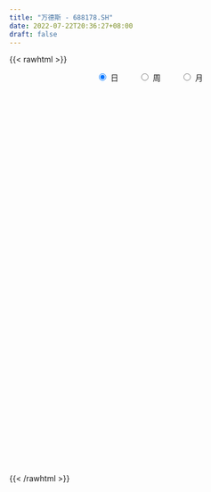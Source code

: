 ```yaml
---
title: "万德斯 - 688178.SH"
date: 2022-07-22T20:36:27+08:00
draft: false
---
```

{{< rawhtml >}}
    <div style="text-align: center">
        <label style="padding: 1rem;"><input style="margin-right: .5rem" type="radio" name="period" value="D" checked onclick="period_change(this)">日</label>
        <label style="padding: 1rem;"><input style="margin-right: .5rem" type="radio" name="period" value="W" onclick="period_change(this)">周</label>
        <label style="padding: 1rem;"><input style="margin-right: .5rem" type="radio" name="period" value="M" onclick="period_change(this)">月</label>
    </div>
    <div id="chart" style="height: 700px;"></div> 
    <script type="text/javascript">
        const D_v = [14825.54,13526.06,8147.06,6529.66,7809.48,6398.33,8392.82,8531.87,6670.49,15520.83,9578.54,16975.35,20545.21,11353.48,19560.77,21888.24,24126.96,31854.6,23101.89,15961.95,11220.76,12464.15,8888.22,7858.21,11161.54,9508.39,5298.18,3831.0,6304.81,4872.54,5450.59,8877.98,5792.85,4536.12,5099.12,6309.62,3501.45,5603.79,5073.41,4977.32,25224.39,13137.84,13309.17,16457.26,8180.12,6110.66,8230.5,9364.38,17594.55,9622.6,8022.52,8548.45,4807.45,5095.47,6148.69,3812.89,5612.31,3815.33,5751.74,4896.97,6326.75,4124.48,3274.2,3993.44,8826.74,5333.88,3926.06,4074.82,4335.5,4948.65,4061.84,2829.83,2689.98,3823.6,3273.46,4286.83,2869.97,2115.11,2552.52,1711.97,1727.03,2727.59,2175.49,1968.6,1789.74,1081.18,2172.57,1910.66,3462.31,5388.76,4114.52,2683.55,2174.47,2272.38,2636.04,3417.75,5541.9,3727.3,2041.13,2768.71,3032.98,2690.85,3593.2,2817.25,3146.61,2936.89,2236.85,1809.07,1396.63,1615.58,3267.6,1647.85,1474.33,1833.27,2030.13,3287.52,1715.47,2933.91,2712.76,3782.01,1548.08,1234.57,1463.73,3278.92,3034.62,1669.98,4243.67,5605.09,5054.82,3783.19,2942.22,1511.26,3449.62,2697.05,3006.77,3152.31,4578.27,5981.88,2833.2,2608.62,2408.89,5915.68,4687.78,6193.26,7235.54,4458.51,4740.71,2571.45,2469.77,3108.07,2541.88,1473.41,2753.48,2470.73,2145.61,1855.74,2566.39,3725.01,1405.65,1373.89,2407.03,1670.34,2653.68,4372.91,6257.51,2926.84,2742.62,3567.52,4499.27,8051.84,8291.52,7668.65,4329.46,3021.92,7326.72,4386.0,3292.61,3584.98,6029.98,4446.87,4489.31,4452.39,2328.86,3078.41,2863.64,1988.15,3601.33,1837.53,3141.98,1816.79,2888.57,1395.87,3712.86,4727.37,4403.4,2994.95,3515.65,3545.14,2679.33,2425.75,2135.33,3832.57,5111.74,2003.11,2833.55,3094.85,1743.76,2617.98,2374.64,3820.22,4250.92,1618.76,1721.8,1552.24,1554.19,1919.53,3061.45,5487.83,3778.17,3882.31,3580.0,4840.97,8140.86,5484.09,3998.7,2148.11,3041.25,2910.4,3614.21,3790.3,3653.1,2913.68,1964.59,1975.85,3010.73,3667.4,3483.49,3129.0,3264.22,5934.97,7185.52,4535.3,3940.56,2127.08,2673.32,6465.22,5218.51,6971.76,7674.26,5441.1,3973.35,4026.0,7869.74,4819.72,4094.9,2610.03,3534.84,7981.85,5672.43,4520.39,4763.6,6263.26,3117.1,2546.58,3482.06,3800.37,2457.23,4683.36,2729.16,6143.15,6790.6,5553.98,4221.0,4938.05,3472.08,4333.65,3702.47,2189.16,10172.08,5521.03,5565.53,5275.06,3197.39,3125.18,2262.16,12716.66,11895.09,6306.44,6652.48,10312.14,7536.87,5017.05,5687.6,4808.03,10031.54,7744.81,3572.97,5940.54,3991.89,4077.29,7961.24,5291.77,4951.72,2940.31,3061.13,1861.62,2253.64,1616.14,2092.73,1762.32,1145.52,1772.82,2447.99,2182.73,2100.16,2449.26,1451.28,2989.61,2183.46,3223.28,1774.97,2437.61,2257.95,4705.05,2023.54,1861.27,2413.43,4203.44,2026.46,3875.63,2269.25,1580.27,2289.6,3477.26,2897.77,2172.63,2078.6,1632.85,1655.38,2336.83,1848.78,2122.08,2123.06,3621.89,6012.33,4197.96,2706.13,5455.76,2829.06,1640.6,2158.01,3336.92,1672.1,3126.0,3553.3,3543.19,2913.86,3301.38,2884.04,2821.96,2535.1,4799.57,1864.81,2309.84,1449.45,4428.44,2563.63,4311.57,6840.95,4855.31,5265.89,2740.45,2059.97,3777.73,4044.87,2739.59,3290.41,3203.08,2222.66,3234.99,1834.72,5231.1,3539.24,2661.68,2243.8,2037.24,4806.45,2429.92,2564.74,2235.79,2367.68,1939.17,1649.63,2156.62,6127.34,2134.55,2945.74,3757.66,5477.96,4956.49,2043.2,2344.37,2669.15,2171.32,1618.67,3610.33,3045.37,2737.93,3722.98,1505.06,2023.05,2403.88,2977.28,3677.4,2855.02,2615.84,1822.94,1996.44,1963.69,1831.69,1387.74,1103.73,1029.29,930.04,1738.83,1420.21,1389.74,1135.55,1269.15,1158.29,1848.41,2717.56,2121.02,1120.0,2029.39,841.52,1736.89,2260.69,2064.05,1888.3,2219.73,2231.86,2073.41,4720.53,3900.57,1407.72,1860.09,2669.47,2588.98,2377.55,2539.65,3241.99,2884.01,1996.49,1349.53,2196.78,1731.56,1732.16,982.85,1897.78,3315.97,2767.04,3762.22,4936.19,14472.87,6751.67,3313.74,4911.58,2504.99,1757.21,2851.39,4090.03,2916.61,2187.74,2914.98,3691.27,2934.98,2132.23,1883.94,3180.93,5208.89,3184.69,2708.89,2005.64,2069.66,3546.89,5728.86,1921.06,1487.5,1716.1,2065.04,1348.29,2193.91,3092.65,2079.34,8776.73,4224.55,2504.87,2154.91,2961.35]
const D_histogram = [0.0,-0.0376524217,-0.0968450321,-0.1119698975,-0.167987135,-0.1965377487,-0.293996571,-0.2897441863,-0.2430017246,-0.0974952828,-0.0378898286,0.1160841561,0.2659871666,0.359563626,0.460612168,0.5440426909,0.6452785699,0.6187942647,0.3858764417,0.1248834417,-0.0222468075,-0.0570613895,-0.1114210308,-0.1672694436,-0.2654144472,-0.4353744091,-0.510256673,-0.524924884,-0.4360690876,-0.3893751423,-0.3100409568,-0.1473303139,-0.0822299016,-0.0004865104,0.0286921122,-0.0002833663,-0.0093059296,-0.0627641017,-0.114324816,-0.0781316337,0.1479145628,0.2567701083,0.3688441684,0.333906363,0.2334218912,0.1559400124,0.0448897149,0.0735954334,0.0133645761,-0.038218106,-0.096267186,-0.1002236469,-0.0685637146,-0.0562886408,-0.1083711147,-0.1371876232,-0.2140540283,-0.2144115793,-0.2830937568,-0.3916311785,-0.397951393,-0.3421563976,-0.2795681162,-0.2511036154,-0.148582407,-0.0672208813,-0.0249317362,-0.0265232139,0.0153632706,0.0056889283,-0.0453812122,-0.0845171079,-0.0966978809,-0.1147373106,-0.0599368232,0.0377821891,0.0984807452,0.1402273402,0.1688635344,0.1733564665,0.1614480517,0.1656811186,0.1475229964,0.1344532772,0.1128262044,0.1045810672,0.0921537974,0.0979683213,0.1178792347,0.0617119188,-0.030401555,-0.0284664406,-0.0097397124,0.0300393663,0.0157658824,0.0653284546,0.1138645829,0.1264064831,0.1377785077,0.1494216414,0.1743236727,0.1560556218,0.1496219571,0.1531548076,0.1464457921,0.1314207616,0.1167769295,0.0690501591,0.0278210695,-0.0034084525,-0.0114093283,-0.0133399883,-0.0113343418,0.0134808518,0.0314775729,0.001427611,-0.0271707641,-0.0807398064,-0.1278224799,-0.2146670329,-0.2352379109,-0.2311623417,-0.2547216505,-0.2829373827,-0.3164149204,-0.3092328529,-0.3700497901,-0.4324413983,-0.5068799265,-0.5225468011,-0.544036833,-0.5100124734,-0.4047997152,-0.2946599692,-0.1852578473,-0.1211978054,-0.1307588577,-0.216935609,-0.2165717706,-0.243178039,-0.1966712754,-0.0750577321,0.0523274593,0.1439861923,0.1634468327,0.1905074344,0.2013334789,0.2143593281,0.2052563851,0.1605949086,0.1428463035,0.1361892341,0.1499244056,0.1281542388,0.123269751,0.1078841466,0.0481866967,-0.0222250619,-0.0598726936,-0.0748743923,-0.0472833958,0.006941633,0.0903182095,0.1816462303,0.2682892516,0.297702749,0.3005126401,0.292835621,0.3472436971,0.3724660676,0.4448710032,0.4865181516,0.4507116383,0.4054990424,0.4349707038,0.4008648195,0.3603310048,0.2455960865,0.2231871023,0.2171925942,0.1428098514,0.0489199376,-0.0211156719,-0.0743948863,-0.1097417348,-0.1145150908,-0.1296086457,-0.127109709,-0.1485251441,-0.156665074,-0.1544240412,-0.1467182904,-0.1114061955,-0.0476246473,0.003962596,0.0349825389,0.0252402052,-0.0338486643,-0.0658091114,-0.119783882,-0.1493546307,-0.1177046663,-0.1767089432,-0.1843767166,-0.2049942928,-0.1836790993,-0.1508198799,-0.1025312247,-0.073034622,-0.0273401883,0.000008426,0.013148204,0.0262360321,0.019400117,0.0195358179,0.0348385558,0.0600424531,0.1097776021,0.1413985818,0.1284153958,0.1376408761,0.1804106443,0.2262358287,0.2231949718,0.1859856439,0.1556902748,0.111178249,0.0860007365,0.0715128497,0.0368799043,-0.022688,-0.0570578733,-0.0730641604,-0.0759167267,-0.0625441102,-0.0516856836,-0.0396636337,-0.0312811216,-0.0236334003,0.013839206,-0.018144292,-0.044718477,-0.0561963981,-0.0619497354,-0.0509086862,-0.0240604101,-0.0007824189,0.0241447124,0.0666126867,0.0928079673,0.1097718175,0.0961975849,0.1169436647,0.0972201887,0.065068888,0.0241124801,0.0129144322,0.0598547082,0.0749056579,0.0600748019,0.0316223808,-0.071595048,-0.1031424623,-0.117873952,-0.0769904503,-0.0472504412,-0.0214790482,-0.0345968459,-0.0438815295,-0.0055045935,0.0358575971,0.0347212282,0.0311787315,0.0326245277,0.0364085637,0.0005335105,-0.0238581396,-0.0454627767,-0.0545117488,-0.0340326388,-0.0100817667,0.0326815187,0.0287603062,0.0008235738,-0.0209195328,0.0383499147,0.1030823938,0.1395308941,0.1375157122,0.182660236,0.1811903661,0.1846291192,0.1650163645,0.1067185097,0.131647389,0.0775844513,0.0302750485,-0.0097521587,-0.0558580401,-0.1153550145,-0.0847751004,-0.1146565393,-0.1806062229,-0.2084962334,-0.250160884,-0.2460126075,-0.2064246564,-0.1711174751,-0.1635667823,-0.1504619779,-0.1310291229,-0.1185608551,-0.1159466518,-0.1015126144,-0.0955116615,-0.0795770527,-0.0695573468,-0.0942441802,-0.1244974113,-0.1799824091,-0.2345616485,-0.2130634685,-0.1808988597,-0.2001202776,-0.1811626516,-0.1388560242,-0.0946650003,-0.0099121975,0.0415986382,0.1198949125,0.1774169108,0.2153073449,0.2499032662,0.2392077905,0.2371542611,0.2183864574,0.2260046311,0.2198904315,0.2056265645,0.1967445411,0.1880620596,0.1578331598,0.1089425314,0.0927893766,0.101619785,0.0718080528,0.0574658887,-0.0046334601,-0.0480896348,-0.0653476225,-0.0727895811,-0.0518250152,-0.0389255564,-0.0246486993,-0.0063716928,0.0204888844,0.0365966405,0.0437605771,0.0576069491,0.0754227711,0.0633500737,0.0177160751,0.0025379354,0.0078769933,0.0079090518,0.022464025,0.0319057744,0.0611875181,0.0859138904,0.1133129747,0.0979348599,0.0971710631,0.0907077421,0.0929295024,0.0823976841,0.0431766352,0.0517490199,0.0392941235,0.0333683809,-0.0026919693,-0.0359601532,-0.1013902194,-0.1954430456,-0.2235644778,-0.2677280964,-0.2564799996,-0.1990188078,-0.1234470461,-0.043395049,0.0111168086,0.0326977765,0.0458341753,0.0305484023,0.0505103264,0.084383321,0.0975659046,0.1045248338,0.0961308624,0.1121582762,0.0881517121,0.0822298325,0.0513900307,0.0198334124,0.0156017955,0.0140051659,-0.026731432,-0.084060208,-0.144124544,-0.2037026684,-0.2313088095,-0.238177525,-0.2649688616,-0.3481876652,-0.3627006758,-0.3408590585,-0.2946846217,-0.2330932095,-0.1721943126,-0.1062331297,-0.0856252126,-0.060505626,-0.0177827022,-0.019832261,0.0076441959,0.0419583771,0.0690912244,0.1009921318,0.0905830759,0.0788830462,0.0425566914,0.0219584507,0.0160770931,0.0203298369,0.0070526319,0.0217585315,0.0308470169,0.0365060526,-0.006313003,-0.0389675545,-0.1279064116,-0.2139841496,-0.2358326456,-0.2578603107,-0.2189074056,-0.1700795208,-0.1306358922,-0.0854423787,-0.0349902672,0.0136400921,0.0540810035,0.1037382793,0.1397400442,0.153489852,0.1611564152,0.1674317996,0.1670192302,0.1818392135,0.1373686058,0.1222097766,0.1208336994,0.0972606371,0.1009941252,0.1214169283,0.1509529399,0.2257900367,0.2818254359,0.274633242,0.2352204193,0.1841622442,0.1510361575,0.1069293032,0.059922887,0.0261901921,0.0075912523,-0.0171570502,-0.0074089579,-0.0078039736,-0.0266433546,-0.0279152174,-0.0142167428,0.0177518052,0.0530736106,0.0400231555,0.029155642,0.0227123021,0.0206043062,-0.001059019,-0.0223540253,-0.0326782581,-0.0297669392,-0.0314081369,-0.0389360273,-0.0318012691,-0.0081196615,-0.0148566836,0.0516249498,0.0838146806,0.0951851481,0.0914171467,0.0934660522]
const D_fast = [0.0,-0.0470655271,-0.1304693955,-0.1735867353,-0.2716007566,-0.3492858074,-0.5202437725,-0.5884274344,-0.6024354038,-0.4813027827,-0.4311697857,-0.248174762,-0.0317749598,0.1516924061,0.3678939902,0.5873351858,0.8498907073,0.9781049682,0.8416562556,0.611884116,0.4591921649,0.4101122355,0.3278973366,0.2302315629,0.0657329475,-0.2130706167,-0.4155170488,-0.5614164808,-0.5815779563,-0.6322277965,-0.6304038503,-0.5045257859,-0.459982849,-0.3783610853,-0.3420094348,-0.3710557549,-0.3824048005,-0.451553998,-0.5316959163,-0.5150356425,-0.2520108052,-0.0789627327,0.1253223696,0.1738611549,0.1317321558,0.0932352802,-0.0065925886,0.0405119882,-0.016377725,-0.0775149337,-0.1596308101,-0.1886431828,-0.1741241792,-0.1759212655,-0.2550965181,-0.3182099324,-0.4485898446,-0.5025502904,-0.642005907,-0.8484511234,-0.9542591861,-0.9840032901,-0.9913070378,-1.0256184408,-0.9602428342,-0.8956865288,-0.8596303178,-0.867852599,-0.8221252968,-0.8303774071,-0.8927928506,-0.9530580232,-0.9894132665,-1.0361370238,-0.9963207422,-0.8891561827,-0.8038374402,-0.7270340102,-0.6561819324,-0.6083498836,-0.5798962855,-0.534242939,-0.5155203121,-0.4949767119,-0.4883972336,-0.4704971041,-0.4598859245,-0.4295793202,-0.3801985981,-0.4209379344,-0.5206517969,-0.5258332927,-0.5095414926,-0.4622525723,-0.4725845855,-0.4066898998,-0.3296876258,-0.2855441048,-0.2397274533,-0.1907289091,-0.1222459597,-0.1015001051,-0.0705282806,-0.0287067282,0.0011957043,0.0190258642,0.0335762645,0.0031120338,-0.0311617883,-0.0632434235,-0.0740966313,-0.0793622885,-0.0801902274,-0.0520048208,-0.0261387065,-0.0558317657,-0.0912228318,-0.1649768257,-0.2440151191,-0.3845264303,-0.4639067861,-0.5176218023,-0.6048615237,-0.7038116016,-0.8163928693,-0.8865190151,-1.0398483998,-1.2103503576,-1.4115088675,-1.5578124422,-1.7153116824,-1.8087904411,-1.8047776117,-1.7683028581,-1.705215198,-1.6714546074,-1.7137053742,-1.8541160277,-1.907895132,-1.9952959101,-1.9979569653,-1.8951078551,-1.7546407989,-1.6269855178,-1.5666631692,-1.4919757089,-1.4308162947,-1.3642006135,-1.3219894602,-1.3265022096,-1.3085392387,-1.2811489996,-1.2299327268,-1.2196643338,-1.1937313839,-1.1821459516,-1.2297967274,-1.3057647514,-1.3583805565,-1.3921008534,-1.3763307058,-1.3203702688,-1.2144141399,-1.0776745615,-0.9239592273,-0.8201200426,-0.7421819915,-0.6766501053,-0.535431105,-0.4170922175,-0.2334695312,-0.0701928449,0.0066785514,0.0628407161,0.2010550534,0.2671653741,0.3167143105,0.2633784138,0.2967662052,0.3450698457,0.3063895657,0.2247296363,0.1494151088,0.0775371729,0.0147548907,-0.018647238,-0.0661429544,-0.0954214449,-0.1539681661,-0.2012743645,-0.237639342,-0.2666131638,-0.2591526178,-0.2072772313,-0.1546993391,-0.1149337615,-0.1183660439,-0.1859170794,-0.2343298044,-0.3182505455,-0.3851599519,-0.382936154,-0.4861176667,-0.5398796193,-0.6117457687,-0.63635035,-0.6411961006,-0.6185402516,-0.6073023044,-0.5684429178,-0.541092197,-0.5246653679,-0.5050185318,-0.5070044177,-0.5019847623,-0.4779723854,-0.4377578749,-0.3605783254,-0.2936077003,-0.2744870373,-0.2308513379,-0.1429789086,-0.0405947671,0.012163119,0.0214502021,0.0300774017,0.0133599381,0.0096826098,0.0130729353,-0.0123400339,-0.0775799382,-0.1262142799,-0.1604866071,-0.1823183551,-0.1845817662,-0.1866447604,-0.184538619,-0.1839763872,-0.182237016,-0.1413046082,-0.1778241792,-0.2155779835,-0.2411050041,-0.2623457752,-0.2640318976,-0.243198724,-0.2201163376,-0.1891530281,-0.1300318822,-0.0806346097,-0.0362278052,-0.0257526415,0.0242293545,0.0288109256,0.0129268469,-0.022001441,-0.0299708809,0.0319330723,0.0657104365,0.0658982809,0.045351455,-0.0757647357,-0.1330977657,-0.1772977434,-0.1556618542,-0.1377344555,-0.1173328245,-0.1390998336,-0.1593548996,-0.122354112,-0.0720275221,-0.064483584,-0.0602313978,-0.0506294697,-0.0377432927,-0.0734849684,-0.1038411534,-0.1368114846,-0.1594883939,-0.1475174436,-0.1260870132,-0.0751533482,-0.0718844841,-0.099615323,-0.1265883128,-0.0577313867,0.0327716909,0.1041029147,0.1364666609,0.2272762436,0.2711039653,0.3206999982,0.3423413347,0.3107231072,0.3685638338,0.333897009,0.2941563683,0.2516911214,0.19162073,0.1032850019,0.1126711409,0.0541255673,-0.0569756721,-0.1369897409,-0.2411946126,-0.2985494879,-0.310567701,-0.3180398884,-0.3513808912,-0.3758915812,-0.389216007,-0.406387953,-0.4327604127,-0.4437045288,-0.4615814912,-0.4655411457,-0.4729107764,-0.5211586549,-0.5825362388,-0.6830168389,-0.7962364904,-0.8280041775,-0.8410642837,-0.910315771,-0.9366488079,-0.9290561865,-0.9085314127,-0.8262566592,-0.764346164,-0.6560761615,-0.5541999356,-0.4624826653,-0.3654109274,-0.3163044555,-0.2590694196,-0.223240609,-0.1591212774,-0.1102628692,-0.0731200951,-0.0328159832,0.0055170502,0.0147464404,-0.0069085552,0.0001356341,0.0343709888,0.0225112698,0.0225355779,-0.0407221359,-0.0962007193,-0.1297956126,-0.1554349665,-0.1474266544,-0.1442585847,-0.1361439024,-0.1194598191,-0.0874770208,-0.0622201046,-0.0441160237,-0.0158679145,0.0208036003,0.0245684213,-0.0166365585,-0.0311802144,-0.0238719081,-0.0218625866,-0.0016916072,0.0157265858,0.060305209,0.1065100539,0.1622373818,0.171342982,0.194871951,0.2110855655,0.2365397014,0.2466073042,0.218180414,0.2396900538,0.2370586883,0.2394750408,0.2027416983,0.1604834761,0.069705855,-0.0732077325,-0.1572202842,-0.2683159268,-0.32118783,-0.3134813402,-0.26877134,-0.1995681052,-0.1422770454,-0.1125216333,-0.0879266907,-0.0955753632,-0.0629858574,-0.0080170326,0.0295570272,0.0626471648,0.078285909,0.1223528919,0.1203842558,0.1350198343,0.1170275401,0.090429275,0.0900981069,0.0920027689,0.0445833129,-0.0337605151,-0.1298559871,-0.2403597786,-0.3257931221,-0.3922062189,-0.4852397708,-0.6555054908,-0.7606936703,-0.8240668176,-0.8515635362,-0.8482454265,-0.8303951077,-0.7909922072,-0.7917905932,-0.7817974132,-0.7435201649,-0.7505277889,-0.7211402831,-0.6763365075,-0.6319308542,-0.5747819138,-0.5625452008,-0.554524469,-0.5802116509,-0.5953202789,-0.5971823632,-0.5878471602,-0.5993612073,-0.5792156748,-0.5624154352,-0.5476298863,-0.5920271926,-0.6344236327,-0.7553390928,-0.8949128682,-0.9757195256,-1.0622122683,-1.0779862146,-1.0716782101,-1.0648935545,-1.0410606357,-0.9993560909,-0.9473157087,-0.8933545464,-0.8177627008,-0.7468259249,-0.694703654,-0.646747987,-0.5986146527,-0.5572724146,-0.4969926279,-0.5071210842,-0.4917274692,-0.4628951216,-0.4621530245,-0.4331710052,-0.38239397,-0.3151197234,-0.1838351174,-0.0573433593,0.0041227574,0.0235150395,0.0184974254,0.0231303781,0.0057558496,-0.0262698448,-0.0534549918,-0.0701561184,-0.0991936835,-0.0912978307,-0.0936438397,-0.1191440594,-0.1273947266,-0.1172504376,-0.0808439384,-0.0322537303,-0.0352983966,-0.0388769996,-0.039642264,-0.0365991833,-0.0585272632,-0.0854107758,-0.1039045732,-0.1084349891,-0.117928221,-0.1351901182,-0.1360056773,-0.1143539851,-0.124805178,-0.0454173072,0.0077260937,0.0428928483,0.0619791335,0.0873945521]
const D_slow = [0.0,-0.0094131054,-0.0336243634,-0.0616168378,-0.1036136216,-0.1527480587,-0.2262472015,-0.2986832481,-0.3594336792,-0.3838074999,-0.3932799571,-0.3642589181,-0.2977621264,-0.2078712199,-0.0927181779,0.0432924948,0.2046121373,0.3593107035,0.4557798139,0.4870006743,0.4814389724,0.4671736251,0.4393183674,0.3975010065,0.3311473947,0.2223037924,0.0947396242,-0.0364915968,-0.1455088687,-0.2428526543,-0.3203628935,-0.357195472,-0.3777529474,-0.377874575,-0.3707015469,-0.3707723885,-0.3730988709,-0.3887898963,-0.4173711003,-0.4369040088,-0.3999253681,-0.335732841,-0.2435217989,-0.1600452081,-0.1016897353,-0.0627047322,-0.0514823035,-0.0330834452,-0.0297423011,-0.0392968276,-0.0633636241,-0.0884195359,-0.1055604645,-0.1196326247,-0.1467254034,-0.1810223092,-0.2345358163,-0.2881387111,-0.3589121503,-0.4568199449,-0.5563077932,-0.6418468925,-0.7117389216,-0.7745148254,-0.8116604272,-0.8284656475,-0.8346985816,-0.8413293851,-0.8374885674,-0.8360663353,-0.8474116384,-0.8685409154,-0.8927153856,-0.9213997132,-0.936383919,-0.9269383718,-0.9023181854,-0.8672613504,-0.8250454668,-0.7817063502,-0.7413443372,-0.6999240576,-0.6630433085,-0.6294299892,-0.6012234381,-0.5750781713,-0.5520397219,-0.5275476416,-0.4980778329,-0.4826498532,-0.4902502419,-0.4973668521,-0.4998017802,-0.4922919386,-0.488350468,-0.4720183544,-0.4435522086,-0.4119505879,-0.3775059609,-0.3401505506,-0.2965696324,-0.2575557269,-0.2201502377,-0.1818615358,-0.1452500878,-0.1123948974,-0.083200665,-0.0659381252,-0.0589828578,-0.059834971,-0.062687303,-0.0660223001,-0.0688558856,-0.0654856726,-0.0576162794,-0.0572593766,-0.0640520677,-0.0842370193,-0.1161926392,-0.1698593975,-0.2286688752,-0.2864594606,-0.3501398732,-0.4208742189,-0.499977949,-0.5772861622,-0.6697986097,-0.7779089593,-0.9046289409,-1.0352656412,-1.1712748494,-1.2987779678,-1.3999778966,-1.4736428889,-1.5199573507,-1.550256802,-1.5829465165,-1.6371804187,-1.6913233614,-1.7521178711,-1.80128569,-1.820050123,-1.8069682582,-1.7709717101,-1.7301100019,-1.6824831433,-1.6321497736,-1.5785599416,-1.5272458453,-1.4870971181,-1.4513855423,-1.4173382337,-1.3798571323,-1.3478185726,-1.3170011349,-1.2900300982,-1.2779834241,-1.2835396895,-1.2985078629,-1.317226461,-1.32904731,-1.3273119017,-1.3047323494,-1.2593207918,-1.1922484789,-1.1178227916,-1.0426946316,-0.9694857263,-0.8826748021,-0.7895582852,-0.6783405344,-0.5567109965,-0.4440330869,-0.3426583263,-0.2339156504,-0.1336994455,-0.0436166943,0.0177823273,0.0735791029,0.1278772515,0.1635797143,0.1758096987,0.1705307807,0.1519320592,0.1244966255,0.0958678528,0.0634656913,0.0316882641,-0.0054430219,-0.0446092905,-0.0832153008,-0.1198948734,-0.1477464222,-0.1596525841,-0.1586619351,-0.1499163003,-0.143606249,-0.1520684151,-0.168520693,-0.1984666635,-0.2358053212,-0.2652314877,-0.3094087235,-0.3555029027,-0.4067514759,-0.4526712507,-0.4903762207,-0.5160090269,-0.5342676824,-0.5411027295,-0.541100623,-0.5378135719,-0.5312545639,-0.5264045347,-0.5215205802,-0.5128109413,-0.497800328,-0.4703559275,-0.435006282,-0.4029024331,-0.368492214,-0.323389553,-0.2668305958,-0.2110318528,-0.1645354418,-0.1256128731,-0.0978183109,-0.0763181268,-0.0584399143,-0.0492199383,-0.0548919383,-0.0691564066,-0.0874224467,-0.1064016284,-0.1220376559,-0.1349590768,-0.1448749853,-0.1526952657,-0.1586036157,-0.1551438142,-0.1596798872,-0.1708595065,-0.184908606,-0.2003960398,-0.2131232114,-0.2191383139,-0.2193339186,-0.2132977405,-0.1966445689,-0.173442577,-0.1459996227,-0.1219502264,-0.0927143102,-0.0684092631,-0.0521420411,-0.0461139211,-0.042885313,-0.027921636,-0.0091952215,0.005823479,0.0137290742,-0.0041696878,-0.0299553034,-0.0594237914,-0.0786714039,-0.0904840142,-0.0958537763,-0.1045029878,-0.1154733701,-0.1168495185,-0.1078851192,-0.0992048122,-0.0914101293,-0.0832539974,-0.0741518564,-0.0740184788,-0.0799830137,-0.0913487079,-0.1049766451,-0.1134848048,-0.1160052465,-0.1078348668,-0.1006447903,-0.1004388968,-0.10566878,-0.0960813014,-0.0703107029,-0.0354279794,-0.0010490513,0.0446160077,0.0899135992,0.136070879,0.1773249701,0.2040045975,0.2369164448,0.2563125576,0.2638813198,0.2614432801,0.2474787701,0.2186400165,0.1974462413,0.1687821065,0.1236305508,0.0715064925,0.0089662715,-0.0525368804,-0.1041430445,-0.1469224133,-0.1878141089,-0.2254296033,-0.2581868841,-0.2878270979,-0.3168137608,-0.3421919144,-0.3660698298,-0.3859640929,-0.4033534296,-0.4269144747,-0.4580388275,-0.5030344298,-0.5616748419,-0.614940709,-0.6601654239,-0.7101954934,-0.7554861563,-0.7902001623,-0.8138664124,-0.8163444617,-0.8059448022,-0.7759710741,-0.7316168464,-0.6777900101,-0.6153141936,-0.555512246,-0.4962236807,-0.4416270664,-0.3851259086,-0.3301533007,-0.2787466596,-0.2295605243,-0.1825450094,-0.1430867194,-0.1158510866,-0.0926537424,-0.0672487962,-0.049296783,-0.0349303108,-0.0360886758,-0.0481110845,-0.0644479901,-0.0826453854,-0.0956016392,-0.1053330283,-0.1114952031,-0.1130881263,-0.1079659052,-0.0988167451,-0.0878766008,-0.0734748635,-0.0546191708,-0.0387816523,-0.0343526336,-0.0337181497,-0.0317489014,-0.0297716385,-0.0241556322,-0.0161791886,-0.0008823091,0.0205961635,0.0489244072,0.0734081221,0.0977008879,0.1203778234,0.143610199,0.1642096201,0.1750037789,0.1879410338,0.1977645647,0.2061066599,0.2054336676,0.1964436293,0.1710960745,0.1222353131,0.0663441936,-0.0005878305,-0.0647078304,-0.1144625323,-0.1453242939,-0.1561730561,-0.153393854,-0.1452194098,-0.133760866,-0.1261237655,-0.1134961838,-0.0924003536,-0.0680088774,-0.041877669,-0.0178449534,0.0101946157,0.0322325437,0.0527900018,0.0656375095,0.0705958626,0.0744963115,0.0779976029,0.0713147449,0.0502996929,0.0142685569,-0.0366571102,-0.0944843126,-0.1540286938,-0.2202709092,-0.3073178255,-0.3979929945,-0.4832077591,-0.5568789145,-0.6151522169,-0.6582007951,-0.6847590775,-0.7061653807,-0.7212917872,-0.7257374627,-0.7306955279,-0.728784479,-0.7182948847,-0.7010220786,-0.6757740456,-0.6531282767,-0.6334075151,-0.6227683423,-0.6172787296,-0.6132594564,-0.6081769971,-0.6064138391,-0.6009742063,-0.5932624521,-0.5841359389,-0.5857141897,-0.5954560783,-0.6274326812,-0.6809287186,-0.73988688,-0.8043519576,-0.859078809,-0.9015986892,-0.9342576623,-0.955618257,-0.9643658238,-0.9609558007,-0.9474355499,-0.9215009801,-0.886565969,-0.848193506,-0.8079044022,-0.7660464523,-0.7242916448,-0.6788318414,-0.6444896899,-0.6139372458,-0.5837288209,-0.5594136617,-0.5341651304,-0.5038108983,-0.4660726633,-0.4096251541,-0.3391687952,-0.2705104847,-0.2117053798,-0.1656648188,-0.1279057794,-0.1011734536,-0.0861927318,-0.0796451838,-0.0777473707,-0.0820366333,-0.0838888728,-0.0858398662,-0.0925007048,-0.0994795092,-0.1030336949,-0.0985957436,-0.0853273409,-0.0753215521,-0.0680326416,-0.0623545661,-0.0572034895,-0.0574682442,-0.0630567506,-0.0712263151,-0.0786680499,-0.0865200841,-0.0962540909,-0.1042044082,-0.1062343236,-0.1099484945,-0.097042257,-0.0760885869,-0.0522922998,-0.0294380132,-0.0060715001]
const D_data = [['2020-06-17', 41.62, 43.01, 41.31, 43.39],['2020-06-18', 43.29, 42.42, 42.15, 44.0],['2020-06-19', 42.18, 41.83, 41.68, 42.67],['2020-06-22', 41.83, 42.09, 41.7, 42.35],['2020-06-23', 42.09, 41.26, 40.9, 42.09],['2020-06-24', 41.19, 41.21, 40.67, 41.45],['2020-06-29', 41.06, 39.78, 39.78, 41.16],['2020-06-30', 39.85, 40.53, 39.78, 40.89],['2020-07-01', 40.7, 40.94, 40.26, 41.21],['2020-07-02', 41.36, 42.51, 40.6, 42.9],['2020-07-03', 42.6, 41.88, 41.52, 42.6],['2020-07-06', 41.95, 43.62, 41.95, 43.93],['2020-07-07', 44.07, 44.5, 43.31, 44.97],['2020-07-08', 44.4, 44.67, 43.73, 44.74],['2020-07-09', 44.67, 45.6, 44.21, 46.48],['2020-07-10', 45.65, 46.28, 45.2, 47.21],['2020-07-13', 46.37, 47.5, 45.82, 47.6],['2020-07-14', 48.09, 46.65, 45.5, 49.18],['2020-07-15', 46.62, 43.82, 43.58, 47.1],['2020-07-16', 44.09, 42.4, 42.36, 44.83],['2020-07-17', 42.1, 42.83, 42.1, 44.24],['2020-07-20', 42.95, 43.78, 42.0, 43.99],['2020-07-21', 43.38, 43.29, 42.71, 43.92],['2020-07-22', 43.01, 42.92, 42.35, 43.82],['2020-07-23', 42.4, 41.85, 40.9, 42.93],['2020-07-24', 41.79, 39.98, 39.6, 41.93],['2020-07-27', 40.4, 40.15, 39.51, 40.9],['2020-07-28', 40.44, 40.25, 39.86, 40.78],['2020-07-29', 40.33, 41.35, 39.83, 41.35],['2020-07-30', 41.48, 40.83, 40.6, 41.48],['2020-07-31', 40.89, 41.26, 40.28, 41.44],['2020-08-03', 41.33, 42.73, 41.33, 42.89],['2020-08-04', 43.0, 41.98, 41.7, 43.28],['2020-08-05', 41.95, 42.5, 41.81, 42.7],['2020-08-06', 42.24, 42.1, 41.5, 42.56],['2020-08-07', 41.71, 41.33, 40.45, 41.97],['2020-08-10', 41.33, 41.42, 40.82, 41.77],['2020-08-11', 41.16, 40.61, 40.19, 42.25],['2020-08-12', 40.59, 40.22, 39.64, 40.65],['2020-08-13', 40.25, 41.14, 40.24, 41.67],['2020-08-14', 41.22, 44.2, 41.0, 44.75],['2020-08-17', 43.06, 43.75, 43.06, 44.48],['2020-08-18', 43.75, 44.6, 43.28, 45.14],['2020-08-19', 44.62, 43.22, 43.16, 46.5],['2020-08-20', 43.35, 42.24, 41.81, 43.45],['2020-08-21', 42.41, 42.19, 41.64, 42.9],['2020-08-24', 42.16, 41.33, 40.38, 42.16],['2020-08-25', 41.59, 42.9, 41.33, 43.19],['2020-08-26', 41.9, 41.73, 40.56, 43.21],['2020-08-27', 41.82, 41.52, 40.8, 42.3],['2020-08-28', 41.21, 41.08, 40.6, 41.51],['2020-08-31', 41.25, 41.5, 41.0, 42.24],['2020-09-01', 41.52, 41.94, 41.3, 41.97],['2020-09-02', 41.6, 41.75, 41.13, 42.07],['2020-09-03', 41.85, 40.75, 40.68, 41.98],['2020-09-04', 40.26, 40.7, 40.03, 40.7],['2020-09-07', 40.76, 39.64, 39.6, 40.9],['2020-09-08', 39.65, 40.18, 39.65, 40.37],['2020-09-09', 40.05, 38.89, 38.5, 40.05],['2020-09-10', 39.15, 37.58, 37.0, 39.64],['2020-09-11', 37.58, 38.16, 37.0, 38.39],['2020-09-14', 38.2, 38.69, 38.14, 38.98],['2020-09-15', 38.9, 38.75, 38.25, 38.9],['2020-09-16', 38.79, 38.25, 37.84, 38.79],['2020-09-17', 38.26, 39.26, 37.96, 39.76],['2020-09-18', 39.28, 39.29, 38.91, 39.45],['2020-09-21', 39.62, 38.98, 38.77, 39.62],['2020-09-22', 38.62, 38.4, 38.25, 38.94],['2020-09-23', 38.4, 38.93, 38.4, 39.08],['2020-09-24', 38.88, 38.26, 37.6, 38.99],['2020-09-25', 38.33, 37.44, 37.44, 38.34],['2020-09-28', 38.13, 37.17, 37.01, 38.28],['2020-09-29', 37.36, 37.17, 37.16, 37.71],['2020-09-30', 37.29, 36.8, 36.76, 37.42],['2020-10-09', 37.0, 37.61, 37.0, 37.78],['2020-10-12', 37.61, 38.42, 37.5, 38.48],['2020-10-13', 38.41, 38.31, 38.05, 38.65],['2020-10-14', 38.28, 38.32, 38.1, 38.4],['2020-10-15', 38.24, 38.35, 38.06, 38.57],['2020-10-16', 38.22, 38.16, 37.83, 38.46],['2020-10-19', 37.7, 37.96, 37.7, 38.39],['2020-10-20', 37.96, 38.17, 37.5, 38.21],['2020-10-21', 38.17, 37.88, 37.65, 38.17],['2020-10-22', 37.94, 37.88, 37.62, 38.17],['2020-10-23', 37.88, 37.69, 37.5, 38.05],['2020-10-26', 37.98, 37.78, 37.2, 37.98],['2020-10-27', 37.33, 37.67, 37.33, 37.89],['2020-10-28', 37.69, 37.88, 37.34, 37.93],['2020-10-29', 37.76, 38.14, 37.38, 38.3],['2020-10-30', 38.66, 37.09, 37.09, 38.71],['2020-11-02', 37.01, 36.18, 35.81, 37.4],['2020-11-03', 36.39, 37.02, 36.22, 37.07],['2020-11-04', 37.6, 37.2, 36.78, 37.67],['2020-11-05', 37.92, 37.56, 37.02, 37.92],['2020-11-06', 37.56, 36.9, 36.75, 37.56],['2020-11-09', 36.9, 37.76, 36.86, 37.95],['2020-11-10', 37.85, 38.02, 37.72, 38.46],['2020-11-11', 38.1, 37.77, 37.52, 38.1],['2020-11-12', 37.79, 37.87, 37.7, 38.05],['2020-11-13', 37.8, 38.0, 37.32, 38.1],['2020-11-16', 38.02, 38.35, 38.0, 38.4],['2020-11-17', 38.33, 37.92, 37.56, 38.33],['2020-11-18', 37.65, 38.09, 37.65, 38.3],['2020-11-19', 38.19, 38.3, 37.97, 38.46],['2020-11-20', 38.37, 38.26, 37.96, 38.37],['2020-11-23', 38.26, 38.19, 37.96, 38.3],['2020-11-24', 38.05, 38.2, 37.91, 38.38],['2020-11-25', 38.28, 37.68, 37.66, 38.28],['2020-11-26', 38.08, 37.55, 37.36, 38.09],['2020-11-27', 37.85, 37.48, 37.15, 37.88],['2020-11-30', 37.37, 37.65, 37.05, 37.75],['2020-12-01', 37.65, 37.68, 37.36, 37.88],['2020-12-02', 37.86, 37.71, 37.59, 37.86],['2020-12-03', 37.98, 38.06, 37.59, 38.15],['2020-12-04', 38.66, 38.1, 37.87, 38.66],['2020-12-07', 38.16, 37.47, 37.38, 38.16],['2020-12-08', 37.26, 37.31, 37.24, 37.72],['2020-12-09', 37.28, 36.72, 36.71, 37.48],['2020-12-10', 36.57, 36.43, 36.3, 36.72],['2020-12-11', 36.11, 35.41, 35.0, 36.5],['2020-12-14', 35.38, 35.74, 35.03, 35.76],['2020-12-15', 35.98, 35.78, 35.5, 35.98],['2020-12-16', 35.6, 35.14, 35.0, 35.82],['2020-12-17', 34.88, 34.67, 33.71, 35.14],['2020-12-18', 34.34, 34.13, 33.97, 34.71],['2020-12-21', 34.25, 34.24, 33.84, 34.36],['2020-12-22', 34.23, 32.88, 32.76, 34.27],['2020-12-23', 32.77, 32.1, 32.05, 33.09],['2020-12-24', 32.2, 31.08, 30.68, 32.2],['2020-12-25', 31.05, 31.02, 30.63, 31.39],['2020-12-28', 31.09, 30.26, 30.12, 31.44],['2020-12-29', 30.08, 30.39, 30.08, 30.77],['2020-12-30', 30.34, 31.1, 30.18, 31.47],['2020-12-31', 31.0, 31.26, 31.0, 31.49],['2021-01-04', 31.02, 31.44, 31.0, 31.59],['2021-01-05', 31.46, 31.0, 30.67, 31.46],['2021-01-06', 31.21, 29.9, 29.78, 31.25],['2021-01-07', 29.95, 28.31, 28.27, 30.02],['2021-01-08', 28.12, 28.75, 27.8, 29.18],['2021-01-11', 28.84, 27.91, 27.9, 28.85],['2021-01-12', 28.19, 28.45, 27.93, 28.78],['2021-01-13', 28.46, 29.48, 27.58, 29.7],['2021-01-14', 29.04, 29.96, 29.04, 30.46],['2021-01-15', 29.6, 29.93, 29.36, 30.21],['2021-01-18', 29.58, 29.2, 28.63, 29.58],['2021-01-19', 28.87, 29.32, 28.86, 29.66],['2021-01-20', 29.19, 29.14, 28.9, 29.75],['2021-01-21', 29.29, 29.17, 28.87, 29.36],['2021-01-22', 28.91, 28.85, 28.5, 29.0],['2021-01-25', 28.84, 28.19, 28.02, 28.86],['2021-01-26', 28.11, 28.27, 28.11, 28.8],['2021-01-27', 28.37, 28.25, 28.01, 28.4],['2021-01-28', 28.04, 28.44, 28.03, 28.88],['2021-01-29', 28.14, 27.89, 27.88, 28.43],['2021-02-01', 27.23, 27.94, 27.23, 28.1],['2021-02-02', 27.91, 27.66, 27.65, 28.11],['2021-02-03', 27.56, 26.78, 26.7, 27.61],['2021-02-04', 26.78, 26.12, 25.48, 26.8],['2021-02-05', 26.2, 26.02, 25.93, 26.5],['2021-02-08', 26.0, 25.92, 25.79, 26.2],['2021-02-09', 26.09, 26.25, 25.8, 26.35],['2021-02-10', 26.24, 26.6, 26.24, 26.85],['2021-02-18', 27.0, 27.19, 26.93, 27.68],['2021-02-19', 27.19, 27.69, 27.03, 27.74],['2021-02-22', 27.89, 28.12, 27.89, 28.64],['2021-02-23', 28.17, 27.78, 27.51, 28.17],['2021-02-24', 27.82, 27.62, 27.56, 28.2],['2021-02-25', 27.8, 27.57, 27.41, 27.89],['2021-02-26', 27.4, 28.6, 27.33, 28.6],['2021-03-15', 29.2, 28.62, 28.62, 30.18],['2021-03-16', 28.59, 29.7, 28.2, 30.0],['2021-03-17', 29.31, 29.91, 29.2, 30.35],['2021-03-18', 29.49, 29.26, 29.22, 29.88],['2021-03-19', 29.05, 29.21, 29.05, 29.78],['2021-03-22', 29.2, 30.4, 29.1, 30.5],['2021-03-23', 30.55, 29.9, 29.56, 30.55],['2021-03-24', 29.55, 29.91, 29.53, 30.35],['2021-03-25', 29.6, 28.8, 28.79, 30.01],['2021-03-26', 28.81, 29.78, 28.77, 30.13],['2021-03-29', 30.07, 30.1, 29.33, 30.64],['2021-03-30', 30.88, 29.19, 29.17, 30.88],['2021-03-31', 28.7, 28.59, 28.22, 28.97],['2021-04-01', 28.7, 28.48, 28.28, 28.81],['2021-04-02', 28.56, 28.34, 27.92, 28.61],['2021-04-06', 28.31, 28.27, 28.1, 28.5],['2021-04-07', 28.32, 28.47, 28.2, 28.56],['2021-04-08', 28.47, 28.2, 28.17, 28.79],['2021-04-09', 28.35, 28.29, 28.09, 28.5],['2021-04-12', 28.33, 27.83, 27.67, 28.47],['2021-04-13', 27.98, 27.79, 27.5, 28.0],['2021-04-14', 27.79, 27.77, 27.53, 27.85],['2021-04-15', 27.77, 27.73, 27.61, 27.9],['2021-04-16', 27.88, 28.07, 27.71, 28.23],['2021-04-19', 28.11, 28.61, 28.0, 28.72],['2021-04-20', 28.62, 28.73, 28.33, 28.87],['2021-04-21', 28.73, 28.69, 28.16, 29.18],['2021-04-22', 28.5, 28.24, 28.1, 28.76],['2021-04-23', 28.22, 27.41, 27.22, 28.23],['2021-04-26', 27.51, 27.44, 27.28, 27.96],['2021-04-27', 27.3, 26.83, 26.68, 27.3],['2021-04-28', 26.91, 26.77, 26.55, 27.47],['2021-04-29', 26.77, 27.4, 26.5, 27.48],['2021-04-30', 27.23, 26.03, 25.96, 27.23],['2021-05-06', 26.03, 26.3, 25.58, 26.47],['2021-05-07', 26.31, 25.85, 25.8, 26.41],['2021-05-10', 25.86, 26.16, 25.86, 26.42],['2021-05-11', 25.97, 26.25, 25.97, 26.4],['2021-05-12', 26.15, 26.49, 26.0, 26.66],['2021-05-13', 26.26, 26.32, 26.1, 26.49],['2021-05-14', 26.32, 26.61, 26.28, 26.68],['2021-05-17', 26.42, 26.49, 26.07, 26.64],['2021-05-18', 26.12, 26.35, 26.12, 26.4],['2021-05-19', 26.3, 26.36, 26.28, 26.53],['2021-05-20', 26.03, 26.07, 26.02, 26.34],['2021-05-21', 26.07, 26.08, 26.06, 26.25],['2021-05-24', 26.2, 26.26, 26.03, 26.32],['2021-05-25', 26.36, 26.46, 26.11, 26.5],['2021-05-26', 26.59, 26.97, 26.4, 27.13],['2021-05-27', 27.1, 27.0, 26.75, 27.19],['2021-05-28', 27.0, 26.54, 26.41, 27.13],['2021-05-31', 26.58, 26.86, 26.16, 27.06],['2021-06-01', 26.96, 27.5, 26.83, 27.55],['2021-06-02', 27.46, 27.9, 27.22, 28.25],['2021-06-03', 28.09, 27.55, 27.39, 28.09],['2021-06-04', 27.56, 27.15, 27.04, 27.63],['2021-06-07', 27.15, 27.17, 27.02, 27.34],['2021-06-08', 27.12, 26.88, 26.71, 27.22],['2021-06-09', 26.72, 27.0, 26.66, 27.2],['2021-06-10', 27.08, 27.08, 26.88, 27.19],['2021-06-11', 27.1, 26.73, 26.72, 27.44],['2021-06-15', 26.73, 26.16, 26.0, 26.74],['2021-06-16', 26.07, 26.18, 25.93, 26.45],['2021-06-17', 26.08, 26.21, 26.08, 26.37],['2021-06-18', 26.26, 26.25, 26.11, 26.33],['2021-06-21', 26.29, 26.41, 26.03, 26.41],['2021-06-22', 26.49, 26.38, 26.24, 26.55],['2021-06-23', 26.44, 26.4, 26.26, 26.66],['2021-06-24', 26.42, 26.36, 26.29, 26.68],['2021-06-25', 26.41, 26.35, 26.16, 26.45],['2021-06-28', 26.36, 26.82, 26.34, 27.2],['2021-06-29', 26.7, 25.94, 25.9, 26.7],['2021-06-30', 25.9, 25.8, 25.7, 26.22],['2021-07-01', 25.95, 25.82, 25.7, 26.17],['2021-07-02', 25.78, 25.77, 25.6, 25.94],['2021-07-05', 25.7, 25.92, 25.7, 25.96],['2021-07-06', 25.95, 26.16, 25.95, 26.63],['2021-07-07', 25.94, 26.21, 25.86, 26.33],['2021-07-08', 26.22, 26.34, 26.22, 26.51],['2021-07-09', 26.25, 26.75, 26.15, 26.84],['2021-07-12', 26.95, 26.77, 26.61, 26.97],['2021-07-13', 26.66, 26.83, 26.62, 26.88],['2021-07-14', 26.82, 26.52, 26.36, 26.96],['2021-07-15', 26.89, 27.04, 26.35, 27.1],['2021-07-16', 27.16, 26.61, 26.6, 27.35],['2021-07-19', 26.66, 26.37, 26.19, 26.83],['2021-07-20', 26.17, 26.09, 25.9, 26.34],['2021-07-21', 26.21, 26.33, 26.17, 26.5],['2021-07-22', 26.6, 27.18, 26.35, 27.38],['2021-07-23', 27.27, 27.0, 26.68, 27.27],['2021-07-26', 26.98, 26.68, 26.26, 27.17],['2021-07-27', 26.97, 26.43, 26.41, 27.05],['2021-07-28', 26.35, 25.12, 25.06, 26.35],['2021-07-29', 25.2, 25.58, 25.12, 25.58],['2021-07-30', 25.25, 25.57, 25.25, 25.66],['2021-08-02', 25.68, 26.25, 25.49, 26.28],['2021-08-03', 26.17, 26.24, 26.13, 26.59],['2021-08-04', 26.43, 26.3, 26.02, 26.43],['2021-08-05', 26.1, 25.81, 25.71, 26.2],['2021-08-06', 25.55, 25.75, 25.55, 25.9],['2021-08-09', 25.8, 26.39, 25.68, 26.48],['2021-08-10', 26.24, 26.64, 26.15, 26.81],['2021-08-11', 26.62, 26.23, 26.2, 26.69],['2021-08-12', 26.22, 26.2, 26.06, 26.33],['2021-08-13', 26.03, 26.27, 26.03, 26.37],['2021-08-16', 26.21, 26.33, 26.2, 26.53],['2021-08-17', 26.1, 25.75, 25.64, 26.55],['2021-08-18', 25.97, 25.71, 25.55, 26.0],['2021-08-19', 25.7, 25.58, 25.43, 25.8],['2021-08-20', 25.5, 25.6, 24.0, 25.6],['2021-08-23', 25.05, 25.95, 25.05, 26.08],['2021-08-24', 25.72, 26.08, 25.68, 26.18],['2021-08-25', 26.16, 26.49, 25.87, 26.49],['2021-08-26', 26.43, 26.02, 25.85, 26.49],['2021-08-27', 26.34, 25.63, 25.41, 26.34],['2021-08-30', 25.63, 25.55, 25.53, 25.84],['2021-08-31', 25.68, 26.66, 25.68, 27.17],['2021-09-01', 26.66, 27.11, 26.4, 27.31],['2021-09-02', 27.24, 27.12, 26.72, 27.3],['2021-09-03', 27.18, 26.84, 26.7, 27.27],['2021-09-06', 26.56, 27.68, 26.51, 27.87],['2021-09-07', 27.7, 27.37, 27.33, 27.81],['2021-09-08', 27.45, 27.6, 27.24, 27.74],['2021-09-09', 27.52, 27.43, 26.91, 27.98],['2021-09-10', 27.45, 26.87, 26.66, 27.57],['2021-09-13', 26.89, 27.95, 26.88, 28.25],['2021-09-14', 27.97, 27.0, 26.72, 27.97],['2021-09-15', 27.17, 26.89, 26.8, 27.2],['2021-09-16', 26.81, 26.79, 26.61, 27.22],['2021-09-17', 26.68, 26.49, 26.1, 26.9],['2021-09-22', 26.33, 26.0, 25.81, 26.35],['2021-09-23', 26.2, 27.0, 26.12, 27.2],['2021-09-24', 27.14, 26.19, 26.02, 27.26],['2021-09-27', 26.06, 25.38, 25.19, 26.43],['2021-09-28', 25.29, 25.46, 25.1, 25.65],['2021-09-29', 25.33, 24.92, 24.85, 25.54],['2021-09-30', 25.33, 25.19, 25.0, 25.34],['2021-10-08', 25.6, 25.56, 25.23, 25.8],['2021-10-11', 25.7, 25.54, 25.4, 25.7],['2021-10-12', 25.56, 25.15, 25.0, 25.58],['2021-10-13', 25.18, 25.12, 24.88, 25.23],['2021-10-14', 25.11, 25.14, 24.95, 25.3],['2021-10-15', 25.33, 25.0, 24.88, 25.33],['2021-10-18', 25.27, 24.78, 24.58, 25.27],['2021-10-19', 24.78, 24.84, 24.59, 25.0],['2021-10-20', 24.84, 24.66, 24.53, 24.89],['2021-10-21', 24.7, 24.72, 24.61, 25.18],['2021-10-22', 24.75, 24.6, 24.53, 24.89],['2021-10-25', 24.55, 24.0, 23.96, 24.56],['2021-10-26', 24.03, 23.63, 23.58, 24.09],['2021-10-27', 23.97, 22.89, 22.77, 23.97],['2021-10-28', 23.23, 22.36, 22.25, 23.23],['2021-10-29', 22.86, 22.96, 22.53, 23.18],['2021-11-01', 22.96, 22.99, 22.66, 23.22],['2021-11-02', 22.97, 22.13, 21.9, 23.1],['2021-11-03', 22.35, 22.35, 22.02, 22.4],['2021-11-04', 22.42, 22.57, 22.3, 22.78],['2021-11-05', 22.64, 22.62, 22.39, 22.67],['2021-11-08', 22.63, 23.32, 22.59, 23.37],['2021-11-09', 23.2, 23.17, 22.93, 23.43],['2021-11-10', 23.17, 23.81, 22.94, 23.82],['2021-11-11', 23.8, 23.93, 23.8, 24.1],['2021-11-12', 23.84, 24.0, 23.65, 24.06],['2021-11-15', 24.11, 24.25, 23.83, 24.33],['2021-11-16', 24.1, 23.86, 23.82, 24.6],['2021-11-17', 24.1, 24.05, 23.86, 24.3],['2021-11-18', 24.05, 23.9, 23.8, 24.05],['2021-11-19', 23.95, 24.32, 23.81, 24.37],['2021-11-22', 24.55, 24.28, 24.0, 24.55],['2021-11-23', 24.1, 24.25, 24.01, 24.38],['2021-11-24', 24.25, 24.38, 24.02, 24.58],['2021-11-25', 24.33, 24.46, 24.24, 24.55],['2021-11-26', 24.44, 24.2, 24.2, 24.45],['2021-11-29', 24.18, 23.84, 23.77, 24.34],['2021-11-30', 23.96, 24.14, 23.9, 24.25],['2021-12-01', 24.0, 24.5, 23.96, 24.6],['2021-12-02', 24.5, 24.02, 24.01, 24.5],['2021-12-03', 24.23, 24.14, 24.02, 24.24],['2021-12-06', 24.14, 23.35, 23.18, 24.14],['2021-12-07', 23.34, 23.27, 22.99, 23.46],['2021-12-08', 23.39, 23.38, 23.18, 23.47],['2021-12-09', 23.38, 23.37, 23.31, 23.51],['2021-12-10', 23.45, 23.7, 23.3, 23.74],['2021-12-13', 23.71, 23.64, 23.47, 23.71],['2021-12-14', 23.6, 23.69, 23.48, 23.76],['2021-12-15', 23.71, 23.8, 23.69, 23.97],['2021-12-16', 23.72, 24.02, 23.72, 24.09],['2021-12-17', 24.1, 24.01, 23.73, 24.1],['2021-12-20', 24.03, 23.98, 23.81, 24.17],['2021-12-21', 23.93, 24.15, 23.9, 24.15],['2021-12-22', 24.17, 24.33, 24.08, 24.4],['2021-12-23', 24.33, 24.02, 23.94, 24.33],['2021-12-24', 24.0, 23.47, 23.39, 24.02],['2021-12-27', 23.46, 23.69, 23.25, 23.76],['2021-12-28', 23.69, 23.92, 23.68, 23.98],['2021-12-29', 23.82, 23.87, 23.8, 23.95],['2021-12-30', 23.99, 24.1, 23.8, 24.35],['2021-12-31', 24.02, 24.12, 24.01, 24.28],['2022-01-04', 24.18, 24.51, 24.18, 24.54],['2022-01-05', 24.75, 24.66, 24.38, 24.75],['2022-01-06', 24.52, 24.92, 24.02, 25.36],['2022-01-07', 24.92, 24.51, 24.5, 24.98],['2022-01-10', 24.57, 24.74, 24.21, 24.94],['2022-01-11', 24.63, 24.74, 24.63, 25.3],['2022-01-12', 24.98, 24.93, 24.69, 25.15],['2022-01-13', 25.03, 24.84, 24.7, 25.03],['2022-01-14', 24.7, 24.42, 24.35, 24.9],['2022-01-17', 24.43, 25.0, 24.43, 25.03],['2022-01-18', 25.07, 24.79, 24.6, 25.08],['2022-01-19', 24.8, 24.88, 24.75, 24.97],['2022-01-20', 24.77, 24.43, 24.18, 24.78],['2022-01-21', 24.39, 24.29, 24.12, 24.49],['2022-01-24', 24.5, 23.59, 23.42, 24.5],['2022-01-25', 23.32, 22.7, 22.7, 23.71],['2022-01-26', 22.69, 23.04, 22.56, 23.22],['2022-01-27', 23.01, 22.45, 22.33, 23.01],['2022-01-28', 22.5, 22.84, 22.33, 23.05],['2022-02-07', 23.4, 23.41, 23.0, 23.99],['2022-02-08', 23.63, 23.85, 23.25, 23.89],['2022-02-09', 23.84, 24.24, 23.84, 24.3],['2022-02-10', 24.24, 24.25, 24.1, 24.43],['2022-02-11', 24.36, 24.04, 23.86, 24.36],['2022-02-14', 23.69, 24.04, 23.69, 24.32],['2022-02-15', 23.99, 23.69, 23.45, 24.0],['2022-02-16', 23.81, 24.16, 23.81, 24.25],['2022-02-17', 24.16, 24.52, 24.01, 24.95],['2022-02-18', 24.16, 24.45, 24.16, 24.5],['2022-02-21', 24.42, 24.5, 24.27, 24.59],['2022-02-22', 24.41, 24.38, 24.06, 24.54],['2022-02-23', 24.25, 24.79, 24.25, 24.85],['2022-02-24', 24.85, 24.35, 23.99, 24.91],['2022-02-25', 24.38, 24.57, 24.18, 24.79],['2022-02-28', 24.41, 24.22, 23.91, 24.55],['2022-03-01', 24.3, 24.08, 24.0, 24.39],['2022-03-02', 24.02, 24.35, 24.0, 24.45],['2022-03-03', 24.48, 24.39, 24.11, 24.49],['2022-03-04', 24.0, 23.79, 23.76, 24.2],['2022-03-07', 23.98, 23.28, 23.03, 23.98],['2022-03-08', 23.46, 22.84, 22.69, 23.67],['2022-03-09', 23.21, 22.38, 21.57, 23.21],['2022-03-10', 22.7, 22.36, 22.36, 22.99],['2022-03-11', 22.36, 22.32, 21.7, 22.49],['2022-03-14', 22.28, 21.75, 21.7, 22.33],['2022-03-15', 21.52, 20.46, 20.32, 21.52],['2022-03-16', 20.65, 20.72, 19.71, 20.91],['2022-03-17', 20.93, 20.85, 20.6, 21.1],['2022-03-18', 20.95, 21.01, 20.9, 21.15],['2022-03-21', 21.04, 21.2, 21.04, 21.29],['2022-03-22', 21.2, 21.27, 21.01, 21.45],['2022-03-23', 21.32, 21.47, 21.2, 21.87],['2022-03-24', 21.46, 20.96, 20.78, 21.46],['2022-03-25', 21.1, 20.98, 20.83, 21.24],['2022-03-28', 21.21, 21.25, 20.77, 21.28],['2022-03-29', 21.19, 20.68, 20.65, 21.23],['2022-03-30', 20.8, 21.01, 20.6, 21.1],['2022-03-31', 21.1, 21.18, 21.01, 21.38],['2022-04-01', 20.78, 21.2, 20.78, 21.24],['2022-04-06', 21.2, 21.39, 20.89, 21.49],['2022-04-07', 21.39, 20.9, 20.9, 21.44],['2022-04-08', 21.0, 20.8, 20.42, 21.05],['2022-04-11', 20.62, 20.32, 20.14, 20.73],['2022-04-12', 20.39, 20.3, 19.8, 20.39],['2022-04-13', 20.4, 20.34, 20.01, 20.54],['2022-04-14', 20.29, 20.39, 20.12, 20.48],['2022-04-15', 20.28, 20.07, 19.9, 20.28],['2022-04-18', 20.05, 20.35, 19.66, 20.46],['2022-04-19', 20.4, 20.28, 20.17, 20.58],['2022-04-20', 20.41, 20.22, 20.0, 20.52],['2022-04-21', 20.25, 19.44, 19.31, 20.43],['2022-04-22', 19.26, 19.26, 18.9, 19.6],['2022-04-25', 19.2, 18.07, 17.85, 19.2],['2022-04-26', 18.08, 17.4, 17.37, 18.4],['2022-04-27', 17.3, 17.63, 16.86, 17.9],['2022-04-28', 17.63, 17.2, 17.0, 17.7],['2022-04-29', 17.17, 17.7, 16.7, 17.9],['2022-05-05', 17.49, 17.78, 17.3, 18.01],['2022-05-06', 17.33, 17.65, 17.33, 17.86],['2022-05-09', 17.51, 17.73, 17.51, 17.98],['2022-05-10', 17.7, 17.87, 17.51, 18.0],['2022-05-11', 17.97, 17.97, 17.96, 18.43],['2022-05-12', 17.9, 18.0, 17.76, 18.18],['2022-05-13', 18.15, 18.29, 18.04, 18.42],['2022-05-16', 18.55, 18.32, 18.31, 18.68],['2022-05-17', 18.29, 18.17, 17.8, 18.4],['2022-05-18', 18.44, 18.16, 18.07, 18.44],['2022-05-19', 17.81, 18.2, 17.61, 18.33],['2022-05-20', 18.25, 18.16, 18.07, 18.4],['2022-05-23', 18.21, 18.43, 18.21, 18.47],['2022-05-24', 18.53, 17.64, 17.63, 18.53],['2022-05-25', 17.59, 17.86, 17.5, 17.98],['2022-05-26', 17.97, 18.0, 17.65, 18.0],['2022-05-27', 17.93, 17.66, 17.63, 18.48],['2022-05-30', 17.78, 17.95, 17.18, 17.99],['2022-05-31', 17.94, 18.24, 17.6, 18.67],['2022-06-01', 18.04, 18.53, 18.04, 18.74],['2022-06-02', 18.69, 19.47, 18.44, 19.67],['2022-06-06', 19.68, 19.74, 19.48, 20.19],['2022-06-07', 19.56, 19.26, 19.12, 20.09],['2022-06-08', 19.26, 18.9, 18.41, 19.38],['2022-06-09', 18.94, 18.65, 18.47, 18.94],['2022-06-10', 18.52, 18.76, 18.38, 18.82],['2022-06-13', 18.45, 18.5, 18.22, 18.78],['2022-06-14', 18.11, 18.27, 17.61, 18.29],['2022-06-15', 18.27, 18.24, 18.15, 18.5],['2022-06-16', 18.09, 18.29, 18.05, 18.4],['2022-06-17', 18.27, 18.08, 17.81, 18.27],['2022-06-20', 18.35, 18.45, 17.98, 18.56],['2022-06-21', 18.4, 18.33, 18.16, 18.7],['2022-06-22', 18.6, 18.02, 18.02, 18.6],['2022-06-23', 18.01, 18.15, 17.93, 18.18],['2022-06-24', 18.08, 18.34, 18.08, 18.38],['2022-06-27', 18.49, 18.68, 18.2, 18.83],['2022-06-28', 18.75, 18.92, 18.46, 18.99],['2022-06-29', 18.93, 18.4, 18.4, 19.07],['2022-06-30', 18.43, 18.38, 18.31, 18.61],['2022-07-01', 18.57, 18.4, 18.33, 18.58],['2022-07-04', 18.38, 18.44, 18.01, 18.87],['2022-07-05', 18.6, 18.13, 17.69, 18.6],['2022-07-06', 18.07, 18.0, 17.83, 18.16],['2022-07-07', 18.06, 18.02, 17.92, 18.17],['2022-07-08', 18.17, 18.13, 18.01, 18.19],['2022-07-11', 18.13, 18.04, 17.82, 18.15],['2022-07-12', 18.1, 17.9, 17.85, 18.16],['2022-07-13', 17.9, 18.04, 17.78, 18.15],['2022-07-14', 18.01, 18.3, 18.01, 18.43],['2022-07-15', 18.29, 17.94, 17.94, 18.29],['2022-07-18', 18.0, 19.02, 17.95, 19.17],['2022-07-19', 19.14, 18.9, 18.8, 19.18],['2022-07-20', 18.91, 18.82, 18.68, 18.95],['2022-07-21', 18.81, 18.72, 18.62, 18.92],['2022-07-22', 18.93, 18.86, 18.62, 19.05]]
const W_v = [429970.88,211548.27,252620.28,194440.62,158088.44,89229.52,134263.92,60003.95,45533.68,34091.24,24319.99,20729.58,22503.52,29877.26,33459.61,30294.1,32755.96,33623.7,25493.15,82784.42,34604.74,49130.43,20737.47,48694.55,90323.05,106266.16,49880.51,25757.12,30615.69,44380.36,57195.05,52834.55,28412.95,26403.1,25552.74,21346.87,9343.41,3273.46,13536.4,10388.45,14015.48,13880.96,17496.79,15280.89,9995.02,10253.18,14431.67,10559.92,20356.75,10600.15,19552.43,21814.23,21475.98,12347.57,11698.4,5451.26,7026.59,19993.76,31363.39,24620.29,18795.84,10290.65,12956.07,19186.51,16184.72,4836.66,13651.45,10697.91,18129.29,26044.62,15504.27,10507.22,16554.84,23723.43,29003.07,26129.91,23894.05,21210.93,17152.18,27646.78,23869.44,22684.19,39832.83,33361.69,31281.75,17330.3,12814.78,2253.64,8389.53,10631.42,12608.93,13261.24,13955.05,12915.86,9595.92,18661.37,15420.35,14808.45,16342.05,12616.17,21273.72,15362.61,13785.86,15713.06,14404.58,14007.31,19181.05,12413.84,13034.39,14529.42,9002.5,6222.1,3794.44,8965.28,8932.54,13133.83,5308.29,12035.74,11668.8,9660.32,25938.32,19239.19,14960.75,13823.35,15177.77,14400.41,10779.23,20622.41]
const W_histogram = [0.0,-0.3407863248,-0.1375210656,-0.2022065626,-0.2420863274,-0.7168814259,-0.6853393122,-0.8196260211,-1.0151200369,-1.2134414646,-1.2778431293,-1.2800977485,-1.0801816747,-0.8745241707,-0.8253036013,-0.5799962548,-0.3796762793,-0.3786479509,-0.2847426004,0.0998661133,0.2110561567,0.3570756894,0.4169016829,0.5009416414,0.8326510694,0.7993397251,0.5754554094,0.5061154054,0.4589027869,0.6056776749,0.5535353302,0.435623184,0.3282629713,0.0945501742,0.0278889633,-0.1208132616,-0.2356472573,-0.2301608149,-0.1656154708,-0.1321532709,-0.1279226196,-0.1157787107,-0.0167228596,0.0780463189,0.0986124834,0.1607114955,0.0339843978,-0.1145465549,-0.3854827535,-0.5042694986,-0.6958141598,-0.6858479048,-0.6927656932,-0.7006663582,-0.765246019,-0.7038681769,-0.5326088737,-0.3117289511,-0.089761482,0.1189036167,0.1797479684,0.2330484489,0.2674463105,0.2595038476,0.1788994669,0.1331508673,0.1713325392,0.1774032453,0.2258043329,0.3072580144,0.338725988,0.3326132001,0.3395221138,0.31006075,0.3581964787,0.3801530215,0.4175068757,0.3454535849,0.3105622479,0.3217825365,0.2846400854,0.2631554869,0.3273162439,0.3657435745,0.3590284219,0.3286579695,0.2396314602,0.2053914184,0.1474668365,0.0876084656,-0.0496576726,-0.1451696392,-0.099406752,-0.0349146451,0.0099355965,0.0439299882,0.0449872638,0.0731054818,0.0622993343,0.1034636519,0.1582157415,0.1876211039,0.1966178182,0.1076637165,0.1308504837,0.1723952972,0.2043686845,0.1707650944,0.0533972849,-0.1002305771,-0.1866170557,-0.2099496619,-0.2316266226,-0.2716614196,-0.3255901045,-0.4325213405,-0.4697175606,-0.416150567,-0.3566941296,-0.3194626652,-0.1499661946,-0.0669325753,-0.0403778728,0.0094655309,0.0585078609,0.0832840334,0.0964674323,0.1723113479]
const W_fast = [0.0,-0.425982906,-0.2570979132,-0.3723350508,-0.4727363974,-1.1267518525,-1.2665445668,-1.605737781,-2.055011806,-2.5566935999,-2.9405560469,-3.2628351032,-3.3329644481,-3.3459379867,-3.5030433177,-3.4027350349,-3.2973341292,-3.3909677885,-3.3682480881,-2.9586728461,-2.7947187636,-2.5594303085,-2.3953788943,-2.1861035254,-1.6462313301,-1.4797077431,-1.5597282064,-1.502539359,-1.4350262808,-1.1368319741,-1.0505904863,-1.0595968365,-1.0848913064,-1.29496656,-1.35465553,-1.5335610703,-1.7073068803,-1.7593606416,-1.7362191653,-1.735795283,-1.7635452866,-1.7803460554,-1.6854709192,-1.571190161,-1.5259708756,-1.4236939897,-1.541924988,-1.7190925794,-2.0863994663,-2.3312535861,-2.6967517872,-2.8582475085,-3.0383567202,-3.2214239747,-3.4773151402,-3.5919043424,-3.5537972576,-3.4108495728,-3.2113224742,-2.9729314713,-2.8671501275,-2.7555875347,-2.6543280956,-2.5973945966,-2.6332741105,-2.6457349934,-2.5647201866,-2.5142986691,-2.4094464983,-2.2511783132,-2.1350288426,-2.0579883305,-1.9661988884,-1.9181450647,-1.7804602163,-1.6634654181,-1.521734845,-1.5074247395,-1.4646755146,-1.3730095918,-1.3389920216,-1.2946877484,-1.1486979304,-1.0188347062,-0.9357927533,-0.8839987133,-0.9131173575,-0.8960095448,-0.9170674176,-0.955023672,-1.1047042285,-1.2365086048,-1.2155974056,-1.15983396,-1.1124998193,-1.0675229305,-1.0552188389,-1.0088242505,-1.0040555644,-0.9370253339,-0.8427193089,-0.7664086705,-0.7082575017,-0.7702956743,-0.7143962861,-0.6297526483,-0.5466870899,-0.5375994063,-0.6416178947,-0.820303401,-0.9533441435,-1.0291641652,-1.1087477815,-1.2166979335,-1.3520241445,-1.5670857156,-1.7217113258,-1.7721819739,-1.8018990689,-1.8445332708,-1.7125283489,-1.6462278734,-1.6297676391,-1.5775578527,-1.5138885574,-1.4682913767,-1.4309911197,-1.3120693671]
const W_slow = [0.0,-0.0851965812,-0.1195768476,-0.1701284882,-0.2306500701,-0.4098704266,-0.5812052546,-0.7861117599,-1.0398917691,-1.3432521353,-1.6627129176,-1.9827373547,-2.2527827734,-2.4714138161,-2.6777397164,-2.8227387801,-2.9176578499,-3.0123198377,-3.0835054877,-3.0585389594,-3.0057749202,-2.9165059979,-2.8122805772,-2.6870451668,-2.4788823995,-2.2790474682,-2.1351836158,-2.0086547645,-1.8939290677,-1.742509649,-1.6041258165,-1.4952200205,-1.4131542777,-1.3895167341,-1.3825444933,-1.4127478087,-1.471659623,-1.5291998267,-1.5706036945,-1.6036420122,-1.6356226671,-1.6645673447,-1.6687480596,-1.6492364799,-1.624583359,-1.5844054852,-1.5759093857,-1.6045460244,-1.7009167128,-1.8269840875,-2.0009376274,-2.1723996036,-2.3455910269,-2.5207576165,-2.7120691212,-2.8880361655,-3.0211883839,-3.0991206217,-3.1215609922,-3.091835088,-3.0468980959,-2.9886359837,-2.9217744061,-2.8568984442,-2.8121735774,-2.7788858606,-2.7360527258,-2.6917019145,-2.6352508312,-2.5584363276,-2.4737548306,-2.3906015306,-2.3057210022,-2.2282058147,-2.138656695,-2.0436184396,-1.9392417207,-1.8528783245,-1.7752377625,-1.6947921284,-1.623632107,-1.5578432353,-1.4760141743,-1.3845782807,-1.2948211752,-1.2126566828,-1.1527488178,-1.1014009632,-1.0645342541,-1.0426321377,-1.0550465558,-1.0913389656,-1.1161906536,-1.1249193149,-1.1224354158,-1.1114529187,-1.1002061028,-1.0819297323,-1.0663548987,-1.0404889858,-1.0009350504,-0.9540297744,-0.9048753199,-0.8779593908,-0.8452467698,-0.8021479455,-0.7510557744,-0.7083645008,-0.6950151796,-0.7200728238,-0.7667270878,-0.8192145033,-0.8771211589,-0.9450365138,-1.0264340399,-1.1345643751,-1.2519937652,-1.356031407,-1.4452049394,-1.5250706056,-1.5625621543,-1.5792952981,-1.5893897663,-1.5870233836,-1.5723964184,-1.55157541,-1.5274585519,-1.484380715]
const W_data = [['2020-01-17', 45.0, 53.0, 43.99, 56.7],['2020-01-23', 53.88, 47.66, 47.36, 55.5],['2020-02-07', 40.06, 53.9, 38.13, 54.45],['2020-02-14', 55.0, 50.76, 48.55, 56.65],['2020-02-21', 50.69, 50.58, 50.22, 56.56],['2020-02-28', 51.01, 43.3, 43.0, 51.28],['2020-03-06', 44.35, 47.81, 44.28, 52.2],['2020-03-13', 47.0, 44.75, 42.13, 47.82],['2020-03-20', 45.45, 42.22, 40.68, 45.6],['2020-03-27', 41.05, 40.05, 39.1, 41.95],['2020-04-03', 39.97, 39.8, 38.4, 40.68],['2020-04-10', 40.46, 39.11, 38.99, 40.95],['2020-04-17', 39.1, 40.93, 38.51, 41.34],['2020-04-24', 40.76, 40.98, 39.21, 41.51],['2020-04-30', 41.06, 38.66, 36.1, 41.66],['2020-05-08', 38.01, 40.96, 37.98, 41.45],['2020-05-15', 40.9, 40.81, 40.0, 41.85],['2020-05-22', 40.81, 38.13, 37.65, 41.08],['2020-05-29', 38.13, 38.85, 37.36, 39.85],['2020-06-05', 38.85, 43.28, 38.79, 44.16],['2020-06-12', 43.27, 40.89, 39.6, 43.58],['2020-06-19', 41.01, 41.83, 40.22, 44.0],['2020-06-24', 41.83, 41.21, 40.67, 42.35],['2020-07-03', 41.06, 41.88, 39.78, 42.9],['2020-07-10', 41.95, 46.28, 41.95, 47.21],['2020-07-17', 46.37, 42.83, 42.1, 49.18],['2020-07-24', 42.95, 39.98, 39.6, 43.99],['2020-07-31', 40.4, 41.26, 39.51, 41.48],['2020-08-07', 41.33, 41.33, 40.45, 43.28],['2020-08-14', 41.33, 44.2, 39.64, 44.75],['2020-08-21', 43.06, 42.19, 41.64, 46.5],['2020-08-28', 42.16, 41.08, 40.38, 43.21],['2020-09-04', 41.25, 40.7, 40.03, 42.24],['2020-09-11', 40.76, 38.16, 37.0, 40.9],['2020-09-18', 38.2, 39.29, 37.84, 39.76],['2020-09-25', 39.62, 37.44, 37.44, 39.62],['2020-09-30', 38.13, 36.8, 36.76, 38.28],['2020-10-09', 37.0, 37.61, 37.0, 37.78],['2020-10-16', 37.61, 38.16, 37.5, 38.65],['2020-10-23', 37.7, 37.69, 37.5, 38.39],['2020-10-30', 37.98, 37.09, 37.09, 38.71],['2020-11-06', 37.01, 36.9, 35.81, 37.92],['2020-11-13', 36.9, 38.0, 36.86, 38.46],['2020-11-20', 38.02, 38.26, 37.56, 38.46],['2020-11-27', 38.26, 37.48, 37.15, 38.38],['2020-12-04', 37.37, 38.1, 37.05, 38.66],['2020-12-11', 38.16, 35.41, 35.0, 38.16],['2020-12-18', 35.38, 34.13, 33.71, 35.98],['2020-12-25', 34.25, 31.02, 30.63, 34.36],['2020-12-31', 31.09, 31.26, 30.08, 31.49],['2021-01-08', 31.02, 28.75, 27.8, 31.59],['2021-01-15', 28.84, 29.93, 27.58, 30.46],['2021-01-22', 29.58, 28.85, 28.5, 29.75],['2021-01-29', 28.84, 27.89, 27.88, 28.88],['2021-02-05', 27.23, 26.02, 25.48, 28.11],['2021-02-10', 26.0, 26.6, 25.79, 26.85],['2021-02-19', 27.0, 27.69, 26.93, 27.74],['2021-02-26', 27.89, 28.6, 27.33, 28.64],['2021-03-19', 29.2, 29.21, 28.2, 30.35],['2021-03-26', 29.2, 29.78, 28.77, 30.55],['2021-04-02', 30.07, 28.34, 27.92, 30.88],['2021-04-09', 28.31, 28.29, 28.09, 28.79],['2021-04-16', 28.33, 28.07, 27.5, 28.47],['2021-04-23', 28.11, 27.41, 27.22, 29.18],['2021-04-30', 27.51, 26.03, 25.96, 27.96],['2021-05-07', 26.03, 25.85, 25.58, 26.47],['2021-05-14', 25.86, 26.61, 25.86, 26.68],['2021-05-21', 26.42, 26.08, 26.02, 26.64],['2021-05-28', 26.2, 26.54, 26.03, 27.19],['2021-06-04', 26.58, 27.15, 26.16, 28.25],['2021-06-11', 27.15, 26.73, 26.66, 27.44],['2021-06-18', 26.73, 26.25, 25.93, 26.74],['2021-06-25', 26.29, 26.35, 26.03, 26.68],['2021-07-02', 26.36, 25.77, 25.6, 27.2],['2021-07-09', 25.7, 26.75, 25.7, 26.84],['2021-07-16', 26.95, 26.61, 26.35, 27.35],['2021-07-23', 26.66, 27.0, 25.9, 27.38],['2021-07-30', 26.98, 25.57, 25.06, 27.17],['2021-08-06', 25.68, 25.75, 25.49, 26.59],['2021-08-13', 25.8, 26.27, 25.68, 26.81],['2021-08-20', 26.21, 25.6, 24.0, 26.55],['2021-08-27', 25.05, 25.63, 25.05, 26.49],['2021-09-03', 25.63, 26.84, 25.53, 27.31],['2021-09-10', 26.56, 26.87, 26.51, 27.98],['2021-09-17', 26.89, 26.49, 26.1, 28.25],['2021-09-24', 26.33, 26.19, 25.81, 27.26],['2021-09-30', 26.06, 25.19, 24.85, 26.43],['2021-10-08', 25.6, 25.56, 25.23, 25.8],['2021-10-15', 25.7, 25.0, 24.88, 25.7],['2021-10-22', 25.27, 24.6, 24.53, 25.27],['2021-10-29', 24.55, 22.96, 22.25, 24.56],['2021-11-05', 22.96, 22.62, 21.9, 23.22],['2021-11-12', 22.63, 24.0, 22.59, 24.1],['2021-11-19', 24.11, 24.32, 23.8, 24.6],['2021-11-26', 24.55, 24.2, 24.0, 24.58],['2021-12-03', 24.18, 24.14, 23.77, 24.6],['2021-12-10', 24.14, 23.7, 22.99, 24.14],['2021-12-17', 23.71, 24.01, 23.47, 24.1],['2021-12-24', 24.03, 23.47, 23.39, 24.4],['2021-12-31', 23.46, 24.12, 23.25, 24.35],['2022-01-07', 24.18, 24.51, 24.02, 25.36],['2022-01-14', 24.57, 24.42, 24.21, 25.3],['2022-01-21', 24.43, 24.29, 24.12, 25.08],['2022-01-28', 24.5, 22.84, 22.33, 24.5],['2022-02-11', 23.4, 24.04, 23.0, 24.43],['2022-02-18', 23.69, 24.45, 23.45, 24.95],['2022-02-25', 24.42, 24.57, 23.99, 24.91],['2022-03-04', 24.41, 23.79, 23.76, 24.55],['2022-03-11', 23.98, 22.32, 21.57, 23.98],['2022-03-18', 22.28, 21.01, 19.71, 22.33],['2022-03-25', 21.04, 20.98, 20.78, 21.87],['2022-04-01', 21.21, 21.2, 20.6, 21.38],['2022-04-08', 21.2, 20.8, 20.42, 21.49],['2022-04-15', 20.62, 20.07, 19.8, 20.73],['2022-04-22', 20.05, 19.26, 18.9, 20.58],['2022-04-29', 19.2, 17.7, 16.7, 19.2],['2022-05-06', 17.49, 17.65, 17.3, 18.01],['2022-05-13', 17.51, 18.29, 17.51, 18.43],['2022-05-20', 18.55, 18.16, 17.61, 18.68],['2022-05-27', 18.21, 17.66, 17.5, 18.53],['2022-06-02', 17.78, 19.47, 17.18, 19.67],['2022-06-10', 19.68, 18.76, 18.38, 20.19],['2022-06-17', 18.45, 18.08, 17.61, 18.78],['2022-06-24', 18.35, 18.34, 17.93, 18.7],['2022-07-01', 18.49, 18.4, 18.2, 19.07],['2022-07-08', 18.38, 18.13, 17.69, 18.87],['2022-07-15', 18.13, 17.94, 17.78, 18.43],['2022-07-22', 18.0, 18.86, 17.95, 19.18]]
const M_v = [641519.15,694378.8599999999,282922.86,121859.89,122166.91,204181.75,303996.7,193574.1,102510.62,41213.79,59921.26,62934.07,75190.21,44170.01,69372.25,64025.22,50895.31,82686.74,106305.6,106331.41,119642.53,33883.52,55473.02,72103.44,66135.25,49937.31,51437.67,36246.3,45202.41,80540.46,47871.71]
const M_histogram = [0.0,-0.2782450142,-0.7290700822,-0.9755908041,-1.0623183348,-0.9468346311,-0.7691314428,-0.5912634307,-0.7365278958,-0.7565816955,-0.6781494508,-0.9840867329,-1.3199293727,-1.3935262308,-1.3416670343,-1.3735700703,-1.2368287166,-1.1193489361,-0.9645805371,-0.7081157793,-0.5631133007,-0.5427924641,-0.3828295497,-0.2194358572,-0.1423673044,0.0466337319,0.013703772,-0.1847129997,-0.2194843571,-0.1748899834,-0.0607918024]
const M_fast = [0.0,-0.3478062678,-0.9808988563,-1.4713172792,-1.8236243936,-1.9448493478,-1.9594290201,-1.9293768657,-2.2587733047,-2.4679725284,-2.5590776463,-3.1110366116,-3.7768615946,-4.1988400104,-4.4823975725,-4.8576931261,-5.0301589515,-5.192516405,-5.2788931403,-5.1994573273,-5.1952331738,-5.3106104533,-5.2463549264,-5.1378201981,-5.0963434715,-4.8956840022,-4.9251880191,-5.1697830407,-5.2594254873,-5.2585536095,-5.1596533791]
const M_slow = [0.0,-0.0695612536,-0.2518287741,-0.4957264751,-0.7613060588,-0.9980147166,-1.1902975773,-1.338113435,-1.5222454089,-1.7113908328,-1.8809281955,-2.1269498787,-2.4569322219,-2.8053137796,-3.1407305382,-3.4841230558,-3.7933302349,-4.0731674689,-4.3143126032,-4.491341548,-4.6321198732,-4.7678179892,-4.8635253766,-4.9183843409,-4.953976167,-4.9423177341,-4.9388917911,-4.985070041,-5.0399411303,-5.0836636261,-5.0988615767]
const M_data = [['2020-01-23', 45.0, 47.66, 43.99, 56.7],['2020-02-28', 40.06, 43.3, 38.13, 56.65],['2020-03-31', 44.35, 38.73, 38.4, 52.2],['2020-04-30', 38.68, 38.66, 36.1, 41.66],['2020-05-29', 38.01, 38.85, 37.36, 41.85],['2020-06-30', 38.85, 40.53, 38.79, 44.16],['2020-07-31', 40.7, 41.26, 39.51, 49.18],['2020-08-31', 41.33, 41.5, 39.64, 46.5],['2020-09-30', 41.52, 36.8, 36.76, 42.07],['2020-10-30', 37.0, 37.09, 37.0, 38.71],['2020-11-30', 37.01, 37.65, 35.81, 38.46],['2020-12-31', 37.65, 31.26, 30.08, 38.66],['2021-01-29', 31.02, 27.89, 27.58, 31.59],['2021-02-26', 27.23, 28.6, 25.48, 28.64],['2021-03-31', 29.2, 28.59, 28.2, 30.88],['2021-04-30', 28.7, 26.03, 25.96, 29.18],['2021-05-31', 26.03, 26.86, 25.58, 27.19],['2021-06-30', 26.96, 25.8, 25.7, 28.25],['2021-07-30', 25.95, 25.57, 25.06, 27.38],['2021-08-31', 25.68, 26.66, 24.0, 27.17],['2021-09-30', 26.66, 25.19, 24.85, 28.25],['2021-10-29', 25.6, 22.96, 22.25, 25.8],['2021-11-30', 22.96, 24.14, 21.9, 24.6],['2021-12-31', 24.0, 24.12, 22.99, 24.6],['2022-01-28', 24.18, 22.84, 22.33, 25.36],['2022-02-28', 23.4, 24.22, 23.0, 24.95],['2022-03-31', 24.3, 21.18, 19.71, 24.49],['2022-04-29', 20.78, 17.7, 16.7, 21.49],['2022-05-31', 17.49, 18.24, 17.18, 18.68],['2022-06-30', 18.04, 18.38, 17.61, 20.19],['2022-07-29', 18.57, 18.86, 17.69, 19.18]]
        const D_a = [null,44.0,null,null,null,null,39.78,null,null,null,null,null,null,null,null,null,null,49.18,null,null,null,null,null,null,null,null,39.51,null,null,null,null,null,43.28,null,null,null,null,null,39.64,null,null,null,null,null,null,null,null,null,43.21,null,null,null,null,null,null,null,null,null,null,37.0,null,null,null,null,39.76,null,null,null,null,null,null,null,null,36.76,null,null,null,null,null,null,null,null,null,null,null,null,null,null,null,38.71,null,null,null,null,36.75,null,null,null,null,null,null,null,null,38.46,null,null,null,null,null,null,37.05,null,null,null,38.66,null,null,null,null,null,null,null,null,null,null,null,null,null,null,null,null,null,null,null,null,null,null,null,null,null,null,27.58,null,null,null,null,29.75,null,null,null,null,null,null,null,null,null,null,25.48,null,null,null,null,null,null,null,null,null,null,null,null,null,null,null,null,null,null,null,null,null,null,30.88,null,null,null,null,null,null,null,null,27.5,null,null,null,null,null,29.18,null,null,null,null,null,null,null,25.58,null,null,null,null,null,26.68,null,null,null,26.02,null,null,null,null,null,null,null,null,28.25,null,null,null,null,null,null,null,null,25.93,null,null,null,null,null,null,null,27.2,null,null,null,null,null,null,25.86,null,null,null,null,null,null,null,null,null,null,27.38,null,null,null,null,null,null,null,null,null,null,25.55,null,null,null,null,null,null,26.55,null,null,null,null,null,null,null,25.41,null,null,null,null,null,null,null,null,null,null,28.25,null,null,null,null,null,null,null,null,null,24.85,null,null,null,null,null,null,25.33,null,null,null,null,null,null,null,null,null,null,null,21.9,null,null,null,null,null,null,null,null,null,24.6,null,null,null,null,null,null,null,null,null,null,null,null,null,null,22.99,null,null,null,null,null,null,null,null,null,null,null,null,null,null,null,null,null,null,null,null,25.36,null,null,null,null,null,null,null,null,null,null,null,null,null,null,22.33,null,null,null,null,null,null,null,null,null,24.95,null,null,null,null,null,null,null,null,null,null,null,null,null,null,null,null,null,null,19.71,null,null,null,null,21.87,null,null,null,null,null,null,null,null,null,null,null,null,null,null,null,null,null,null,null,null,null,null,null,null,16.7,null,null,null,null,null,null,null,18.68,null,null,null,null,null,null,null,null,null,17.18,null,null,null,20.19,null,null,null,null,null,17.61,null,null,null,null,null,null,null,null,null,null,19.07,null,null,null,null,null,null,null,null,null,17.78,null,null,null,19.18,null,null,null]
const W_a = [null,null,38.13,null,null,null,52.2,null,null,null,null,null,null,null,null,null,null,null,37.36,null,null,null,null,null,null,49.18,null,null,null,null,null,null,null,null,null,null,null,null,null,null,null,null,null,null,null,null,null,null,null,null,null,null,null,null,25.48,null,null,null,null,null,30.88,null,null,null,null,25.58,null,null,null,28.25,null,null,null,null,null,null,null,null,null,null,null,null,null,null,null,null,null,null,null,null,null,21.9,null,null,null,null,null,null,null,null,25.36,null,null,null,null,null,null,null,null,null,null,null,null,null,null,16.7,null,null,null,null,null,20.19,null,null,null,17.69,null,null]
const M_a = [null,null,null,null,null,null,null,null,null,null,null,null,null,25.48,null,null,null,28.25,null,null,null,null,null,null,null,null,null,16.7,null,null,null]
        const D_b = [[{ coord: ['2020-06-18', 44.0] }, { coord: ['2020-08-26', 39.78] }],[{ coord: ['2020-09-10', 38.71] }, { coord: ['2020-12-04', 37.0] }],[{ coord: ['2021-01-13', 29.75] }, { coord: ['2021-04-21', 27.58] }],[{ coord: ['2021-05-06', 26.68] }, { coord: ['2021-09-13', 26.02] }],[{ coord: ['2021-11-02', 24.6] }, { coord: ['2022-02-17', 22.99] }],[{ coord: ['2022-04-29', 18.68] }, { coord: ['2022-07-13', 17.18] }]]
const W_b = [[{ coord: ['2020-02-07', 49.18] }, { coord: ['2020-07-17', 38.13] }],[{ coord: ['2021-02-05', 28.25] }, { coord: ['2021-06-04', 25.58] }]]
const M_b = []
    </script>
{{< /rawhtml >}}
